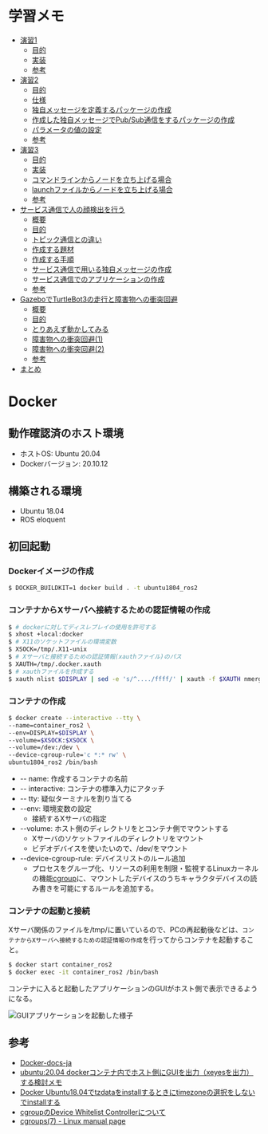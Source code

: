 # 学習メモ
- [演習1](./memo/02_ex1.md)
  - [目的](./memo/02_ex1.md#目的)
  - [実装](./memo/02_ex1.md#実装)
  - [参考](./memo/02_ex1.md#参考)
- [演習2](./memo/03_ex2.md)
  - [目的](./memo/03_ex2.md#目的)
  - [仕様](./memo/03_ex2.md#仕様)
  - [独自メッセージを定義するパッケージの作成](./memo/03_ex2.md#独自メッセージを定義するパッケージの作成)
  - [作成した独自メッセージでPub/Sub通信をするパッケージの作成](./memo/03_ex2.md#作成した独自メッセージでpubsub通信をするパッケージの作成)
  - [パラメータの値の設定](./memo/03_ex2.md#パラメータの値の設定)
  - [参考](./memo/03_ex2.md#参考)
- [演習3](./memo/04_ex3.md)
  - [目的](./memo/04_ex3.md#目的)
  - [実装](./memo/04_ex3.md#実装)
  - [コマンドラインからノードを立ち上げる場合](./memo/04_ex3.md#コマンドラインからノードを立ち上げる場合)
  - [launchファイルからノードを立ち上げる場合](./memo/04_ex3.md#launchファイルからノードを立ち上げる場合)
  - [参考](./memo/04_ex3.md#参考)
- [サービス通信で人の顔検出を行う](./memo/05_srv_cli.md)  
  - [概要](./memo/05_srv_cli.md#概要)
  - [目的](./memo/05_srv_cli.md#目的)
  - [トピック通信との違い](./memo/05_srv_cli.md#トピック通信との違い)
  - [作成する題材](./memo/05_srv_cli.md#作成する題材)
  - [作成する手順](./memo/05_srv_cli.md#作成する手順)
  - [サービス通信で用いる独自メッセージの作成](./memo/05_srv_cli.md#サービス通信で用いる独自メッセージの作成)
  - [サービス通信でのアプリケーションの作成](./memo/05_srv_cli.md#サービス通信でのアプリケーションの作成)
  - [参考](./memo/05_srv_cli.md#参考)
- [GazeboでTurtleBot3の走行と障害物への衝突回避](./memo/06_gazebo_turtlebot3.md)
  - [概要](./memo/06_gazebo_turtlebot3.md#概要)
  - [目的](./memo/06_gazebo_turtlebot3.md#目的)
  - [とりあえず動かしてみる](./memo/06_gazebo_turtlebot3.md#とりあえず動かしてみる)
  - [障害物への衝突回避(1)](./memo/06_gazebo_turtlebot3.md#障害物への衝突回避1)
  - [障害物への衝突回避(2)](./memo/06_gazebo_turtlebot3.md#障害物への衝突回避2)
  - [参考](./memo/06_gazebo_turtlebot3.md#参考)
- [まとめ](./memo/07_summary.md)

# Docker
## 動作確認済のホスト環境
- ホストOS: Ubuntu 20.04
- Dockerバージョン: 20.10.12

## 構築される環境
- Ubuntu 18.04
- ROS eloquent

## 初回起動
### Dockerイメージの作成
```bash
$ DOCKER_BUILDKIT=1 docker build . -t ubuntu1804_ros2
```
### コンテナからXサーバへ接続するための認証情報の作成
```bash
$ # dockerに対してディスレプレイの使用を許可する
$ xhost +local:docker
$ # X11のソケットファイルの環境変数
$ XSOCK=/tmp/.X11-unix
$ # Xサーバと接続するための認証情報(xauthファイル)のパス
$ XAUTH=/tmp/.docker.xauth
$ # xauthファイルを作成する
$ xauth nlist $DISPLAY | sed -e 's/^..../ffff/' | xauth -f $XAUTH nmerge -
```
### コンテナの作成
```bash
$ docker create --interactive --tty \
--name=container_ros2 \
--env=DISPLAY=$DISPLAY \
--volume=$XSOCK:$XSOCK \
--volume=/dev:/dev \
--device-cgroup-rule='c *:* rw' \
ubuntu1804_ros2 /bin/bash
```

- -- name: 作成するコンテナの名前
- -- interactive: コンテナの標準入力にアタッチ
- -- tty: 疑似ターミナルを割り当てる
- --env: 環境変数の設定
  - 接続するXサーバの指定
- --volume: ホスト側のディレクトリをとコンテナ側でマウントする
  - Xサーバのソケットファイルのディレクトリをマウント
  - ビデオデバイスを使いたいので、/dev/をマウント
- --device-cgroup-rule: デバイスリストのルール追加
  - プロセスをグループ化、リソースの利用を制限・監視するLinuxカーネルの機能[cgroup](https://man7.org/linux/man-pages/man7/cgroups.7.html)に、マウントしたデバイスのうちキャラクタデバイスの読み書きを可能にするルールを追加する。


### コンテナの起動と接続
Xサーバ関係のファイルを/tmp/に置いているので、PCの再起動後などは、`コンテナからXサーバへ接続するための認証情報の作成`を行ってからコンテナを起動すること。

```bash
$ docker start container_ros2
$ docker exec -it container_ros2 /bin/bash
```

コンテナに入ると起動したアプリケーションのGUIがホスト側で表示できるようになる。

![GUIアプリケーションを起動した様子](https://user-images.githubusercontent.com/8480644/154786230-f24fbaa8-9aa2-46aa-b94c-8b15d7bc34fb.png)

## 参考
- [Docker-docs-ja](http://docs.docker.jp/v19.03/engine/reference/commandline/run.html)
- [ubuntu:20.04 dockerコンテナ内でホスト側にGUIを出力（xeyesを出力）する検討メモ](https://qiita.com/seigot/items/83bc1bb32c04ca36c97f)
- [Docker Ubuntu18.04でtzdataをinstallするときにtimezoneの選択をしないでinstallする](https://qiita.com/yagince/items/deba267f789604643bab)
- [cgroupのDevice Whitelist Controllerについて](https://kamatama41.hatenablog.com/entry/2021/08/10/044822)
- [cgroups(7) - Linux manual page](https://man7.org/linux/man-pages/man7/cgroups.7.html)


